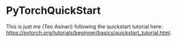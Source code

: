 # PyTorchQuickStart

This is just me (Teo Asinari) following the quickstart tutorial here: https://pytorch.org/tutorials/beginner/basics/quickstart_tutorial.html.

